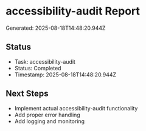 # accessibility-audit Report

Generated: 2025-08-18T14:48:20.944Z

## Status
- Task: accessibility-audit
- Status: Completed
- Timestamp: 2025-08-18T14:48:20.944Z

## Next Steps
- Implement actual accessibility-audit functionality
- Add proper error handling
- Add logging and monitoring
